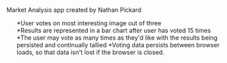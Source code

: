 Market Analysis app created by Nathan Pickard <br>
<ul>
*User votes on most interesting image out of three <br>
*Results are represented in a bar chart after user has voted 15 times <br>
*The user may vote as many times as they'd like with the results being persisted and continually tallied
*Voting data persists between browser loads, so that data isn't lost if the browser is closed.
</ul>

